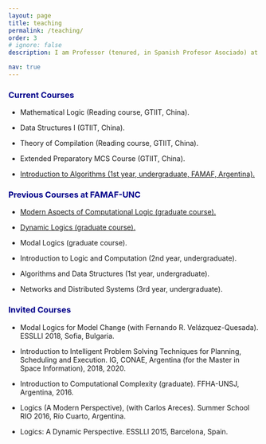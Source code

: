```yaml
---
layout: page
title: teaching
permalink: /teaching/
order: 3
# ignore: false
description: I am Professor (tenured, in Spanish Profesor Asociado) at FAMAF-UNC (Argentina), and a Visiting Assistant Professor at GTIIT (China), during 2022-2023. These are some of my recent teaching activities.

nav: true
---
```


 
### <span style="color:darkblue">Current Courses</span>


* Mathematical Logic (Reading course, GTIIT, China).

* Data Structures I (GTIIT, China).

* Theory of Compilation (Reading course, GTIIT, China).

* Extended Preparatory MCS Course (GTIIT, China).

* [Introduction to Algorithms (1st year, undergraduate, FAMAF, Argentina).](https://famaf.aulavirtual.unc.edu.ar/course/view.php?id=914)


### <span style="color:darkblue">Previous Courses at FAMAF-UNC</span>

* [Modern Aspects of Computational Logic (graduate course).](https://classroom.google.com/u/0/w/MTQ4MDEwNTE5NDUy/t/all)
    
* [Dynamic Logics (graduate course).](https://sites.google.com/view/dl-famaf19/home)

* Modal Logics (graduate course).

* Introduction to Logic and Computation (2nd year, undergraduate).

* Algorithms and Data Structures (1st year, undergraduate).

* Networks and Distributed Systems (3rd year, undergraduate).

### <span style="color:darkblue">Invited Courses</span>

 * Modal Logics for Model Change (with Fernando R. Velázquez-Quesada). ESSLLI 2018, Sofia, Bulgaria.

 * Introduction to Intelligent Problem Solving Techniques for Planning, Scheduling and Execution. IG, CONAE, Argentina (for the Master in Space Information), 2018, 2020.

 * Introduction to Computational Complexity (graduate).  FFHA-UNSJ, Argentina, 2016.

 * Logics (A Modern Perspective), (with Carlos Areces). Summer School RIO 2016, Río Cuarto, Argentina.

 * Logics: A Dynamic Perspective. ESSLLI 2015, Barcelona, Spain.